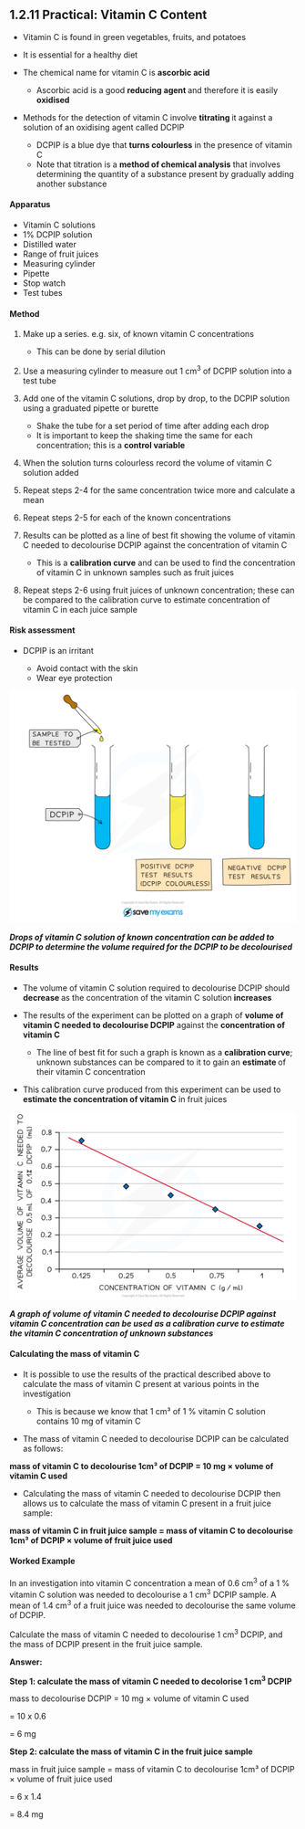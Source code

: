 1.2.11 Practical: Vitamin C Content
-----------------------------------

* Vitamin C is found in green vegetables, fruits, and potatoes
* It is essential for a healthy diet
* The chemical name for vitamin C is <b>ascorbic acid</b>

  + Ascorbic acid is a good <b>reducing</b><b> agent </b>and therefore it is easily <b>oxidised</b>
* Methods for the detection of vitamin C involve <b>titrating </b>it against a solution of an oxidising agent called DCPIP

  + DCPIP is a blue dye that <b>turns colourless</b> in the presence of vitamin C
  + Note that titration is a <b>method of chemical analysis</b> that involves determining the quantity of a substance present by gradually adding another substance

#### Apparatus

* Vitamin C solutions
* 1% DCPIP solution
* Distilled water
* Range of fruit juices
* Measuring cylinder
* Pipette
* Stop watch
* Test tubes

#### Method

1. Make up a series. e.g. six, of known vitamin C concentrations

   * This can be done by serial dilution
2. Use a measuring cylinder to measure out 1 cm<sup>3</sup> of DCPIP solution into a test tube
3. Add one of the vitamin C solutions, drop by drop, to the DCPIP solution using a graduated pipette or burette

   * Shake the tube for a set period of time after adding each drop
   * It is important to keep the shaking time the same for each concentration; this is a <b>control variable</b>
4. When the solution turns colourless record the volume of vitamin C solution added
5. Repeat steps 2-4 for the same concentration twice more and calculate a mean
6. Repeat steps 2-5 for each of the known concentrations
7. Results can be plotted as a line of best fit showing the volume of vitamin C needed to decolourise DCPIP against the concentration of vitamin C

   * This is a <b>calibration curve</b> and can be used to find the concentration of vitamin C in unknown samples such as fruit juices
8. Repeat steps 2-6 using fruit juices of unknown concentration; these can be compared to the calibration curve to estimate concentration of vitamin C in each juice sample

#### Risk assessment

* DCPIP is an irritant

  + Avoid contact with the skin
  + Wear eye protection

![The DCPIP test for Vitamin C](The-DCPIP-test-for-Vitamin-C.png)

<i><b>Drops of vitamin C solution of known concentration can be added to DCPIP to determine the volume required for the DCPIP to be decolourised</b></i>

#### Results

* The volume of vitamin C solution required to decolourise DCPIP should <b>decrease </b>as the concentration of the vitamin C solution<b> increases</b>
* The results of the experiment can be plotted on a graph of <b>volume of vitamin C needed to decolourise DCPIP</b> against the <b>concentration of vitamin C</b>

  + The line of best fit for such a graph is known as a <b>calibration curve</b>; unknown substances can be compared to it to gain an <b>estimate </b>of their vitamin C concentration
* This calibration curve produced from this experiment can be used to <b>estimate the concentration of vitamin C</b> in fruit juices

![vitamin-c-dcpip-results](vitamin-c-dcpip-results.png)

<i><b>A graph of volume of vitamin C needed to decolourise DCPIP against vitamin C concentration can be used as a calibration curve to estimate the vitamin C concentration of unknown substances</b></i>

#### Calculating the mass of vitamin C

* It is possible to use the results of the practical described above to calculate the mass of vitamin C present at various points in the investigation

  + This is because we know that 1 cm³ of 1 % vitamin C solution contains 10 mg of vitamin C

* The mass of vitamin C needed to decolourise DCPIP can be calculated as follows:

<b>mass of vitamin C to decolourise 1cm³ of DCPIP = 10 mg × volume of vitamin C used</b>

* Calculating the mass of vitamin C needed to decolourise DCPIP then allows us to calculate the mass of vitamin C present in a fruit juice sample:

<b>mass of vitamin C in fruit juice sample = mass of vitamin C to decolourise 1cm³ of DCPIP × volume of fruit juice used</b>

#### Worked Example

In an investigation into vitamin C concentration a mean of 0.6 cm<sup>3</sup> of a 1 % vitamin C solution was needed to decolourise a 1 cm<sup>3</sup> DCPIP sample. A mean of 1.4 cm<sup>3</sup> of a fruit juice was needed to decolourise the same volume of DCPIP.

Calculate the mass of vitamin C needed to decolourise 1 cm<sup>3</sup> DCPIP, and the mass of DCPIP present in the fruit juice sample.

<b>Answer:</b>  
  
<b>Step 1: calculate the mass of vitamin C needed to decolorise 1 cm</b><sup><b>3</b></sup><b> DCPIP</b>

mass to decolourise DCPIP = 10 mg × volume of vitamin C used

= 10 x 0.6

= 6 mg

<b>Step 2: calculate the mass of vitamin C in the fruit juice sample</b>

mass in fruit juice sample = mass of vitamin C to decolourise 1cm³ of DCPIP × volume of fruit juice used

= 6 x 1.4

= 8.4 mg